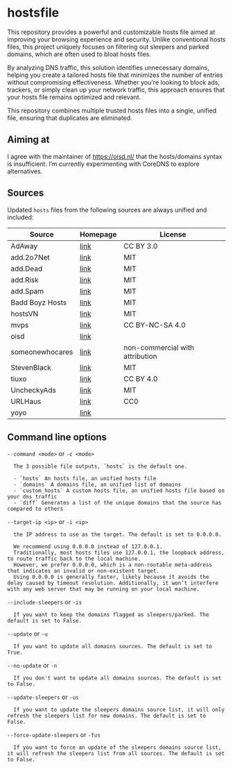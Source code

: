 # hostsfile

This repository provides a powerful and customizable hosts file aimed at improving your browsing experience and security.
Unlike conventional hosts files, this project uniquely focuses on filtering out sleepers and parked domains, which are often used to bloat hosts files.

By analyzing DNS traffic, this solution identifies unnecessary domains, helping you create a tailored hosts file that minimizes the number of entries without compromising effectiveness.
Whether you're looking to block ads, trackers, or simply clean up your network traffic, this approach ensures that your hosts file remains optimized and relevant.

This repository combines multiple trusted hosts files into a single, unified file, ensuring that duplicates are eliminated.

## Aiming at

I agree with the maintainer of https://oisd.nl/ that the hosts/domains syntax is insufficient. I’m currently experimenting with CoreDNS to explore alternatives.

## Sources

Updated `hosts` files from the following sources are always unified and
included:

| Source          | Homepage                                                  | License                         |
| --------------- | --------------------------------------------------------- | ------------------------------- |
| AdAway          | [link](https://adaway.org/)                               | CC BY 3.0                       |
| add.2o7Net      | [link](https://github.com/FadeMind/hosts.extras)          | MIT                             |
| add.Dead        | [link](https://github.com/FadeMind/hosts.extras)          | MIT                             |
| add.Risk        | [link](https://github.com/FadeMind/hosts.extras)          | MIT                             |
| add.Spam        | [link](https://github.com/FadeMind/hosts.extras)          | MIT                             |
| Badd Boyz Hosts | [link](https://github.com/mitchellkrogza/Badd-Boyz-Hosts) | MIT                             |
| hostsVN         | [link](https://github.com/bigdargon/hostsVN)              | MIT                             |
| mvps            | [link](https://winhelp2002.mvps.org/)                     | CC BY-NC-SA 4.0                 |
| oisd            | [link](https://oisd.nl/)                                  |                                 |
| someonewhocares | [link](https://someonewhocares.org/hosts/)                | non-commercial with attribution |
| StevenBlack     | [link](https://github.com/StevenBlack/hosts/)             | MIT                             |
| tiuxo           | [link](https://github.com/tiuxo/hosts)                    | CC BY 4.0                       |
| UncheckyAds     | [link](https://github.com/FadeMind/hosts.extras)          | MIT                             |
| URLHaus         | [link](https://urlhaus.abuse.ch/)                         | CC0                             |
| yoyo            | [link](https://pgl.yoyo.org/adservers/)                   |                                 |

## Command line options

`--command <mode>` or `-c <mode>`

      The 3 possible file outputs, `hosts` is the default one.

      - `hosts` An hosts file, an unified hosts file
      - `domains` A domains file, an unified list of domains
      - `custom_hosts` A custom hosts file, an unified hosts file based on your dns traffic
      - `diff` Generates a list of the unique domains that the source has compared to others

`--target-ip <ip>` or `-i <ip>`

      the IP address to use as the target. The default is set to 0.0.0.0.

      We recommend using 0.0.0.0 instead of 127.0.0.1.
      Traditionally, most hosts files use 127.0.0.1, the loopback address, to route traffic back to the local machine.
      However, we prefer 0.0.0.0, which is a non-routable meta-address that indicates an invalid or non-existent target.
      Using 0.0.0.0 is generally faster, likely because it avoids the delay caused by timeout resolution. Additionally, it won’t interfere with any web server that may be running on your local machine.

`--include-sleepers` or `-is`

      If you want to keep the domains flagged as sleepers/parked. The default is set to False.

`--update` or `-u`

      If you want to update all domains sources. The default is set to True.

`--no-update` or `-n`

      If you don't want to update all domains sources. The default is set to False.

`--update-sleepers` or `-us`

      If you want to update the sleepers domains source list, it will only refresh the sleepers list for new domains. The default is set to False.

`--force-update-sleepers` or `-fus`

      If you want to force an update of the sleepers domains source list, it will refresh the sleepers list from all sources. The default is set to False.
